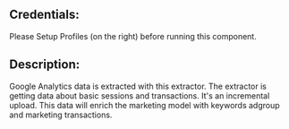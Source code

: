 ## Credentials:
Please Setup Profiles (on the right) before running this component.

## Description:
Google Analytics data is extracted with this extractor. The extractor is getting data about basic sessions and transactions. It's an incremental upload. This data will enrich the marketing model with keywords adgroup and marketing transactions.